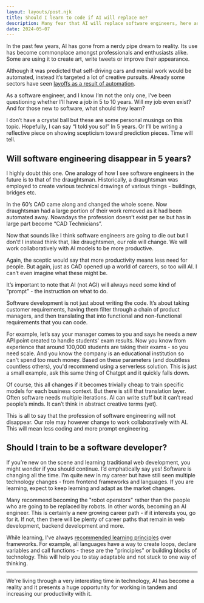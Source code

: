 ```yaml
---
layout: layouts/post.njk
title: Should I learn to code if AI will replace me?
description: Many fear that AI will replace software engineers, here are my thoughts.
date: 2024-05-07
---
```


In the past few years, AI has gone from a nerdy pipe dream to reality. Its use has become commonplace amongst professionals and enthusiasts alike. Some are using it to create art, write tweets or improve their appearance.

Although it was predicted that self-driving cars and menial work would be automated, instead it’s targeted a lot of creative pursuits. Already some sectors have seen [layoffs as a result of automation](https://fortune.com/2024/02/08/how-many-workers-laid-off-because-of-ai/).

As a software engineer, and I know I’m not the only one, I’ve been questioning whether I’ll have a job in 5 to 10 years. Will my job even exist? And for those new to software, what should they learn?

I don’t have a crystal ball but these are some personal musings on this topic. Hopefully, I can say “I told you so!” In 5 years. Or I’ll be writing a reflective piece on showing scepticism toward prediction pieces. Time will tell.

## Will software engineering disappear in 5 years?

I highly doubt this one. One analogy of how I see software engineers in the future is to that of the draughtsman. Historically, a draughtsman was employed to create various technical drawings of various things - buildings, bridges etc.

In the 60’s CAD came along and changed the whole scene. Now draughtsman had a large portion of their work removed as it had been automated away. Nowadays the profession doesn’t exist per se but has in large part become “CAD Technicians”.

Now that sounds like I think software engineers are going to die out but I don’t! I instead think that, like draughtsmen, our role will change.
We will work collaboratively with AI models to be more productive.

Again, the sceptic would say that more productivity means less need for people. But again, just as CAD opened up a world of careers, so too will AI. I can’t even imagine what these might be.

It’s important to note that AI (not AGI) will always need some kind of “prompt” - the instruction on what to do.

Software development is not just about writing the code. It’s about taking customer requirements, having them filter through a chain of product managers, and then translating that into functional and non-functional requirements that you can code.

For example, let’s say your manager comes to you and says he needs a new API point created to handle students' exam results.
Now you know from experience that around 100,000 students are taking their exams - so you need scale. And you know the company is an educational institution so can't spend too much money. Based on these parameters (and doubtless countless others), you'd recommend using a serverless solution. This is just a small example, ask this same thing of Chatgpt and it quickly falls down.

Of course, this all changes if it becomes trivially cheap to train specific models for each business context. But there is still that translation layer. Often software needs multiple iterations. AI can write stuff but it can’t read people’s minds. It can’t think in abstract creative terms (yet).

This is all to say that the profession of software engineering will not disappear. Our role may however change to work collaboratively with AI. This will mean less coding and more prompt engineering.

## Should I train to be a software developer?

If you’re new on the scene and learning traditional web development, you might wonder if you should continue.
I’d emphatically say yes! Software is changing all the time. I’m quite new in my career but have still seen multiple technology changes - from frontend frameworks and languages. If you are learning, expect to keep learning and adapt as the market changes.

Many recommend becoming the "robot operators" rather than the people who are going to be replaced by robots. In other words, becoming an AI engineer. This is certainly a new growing career path - if it interests you, go for it. If not, then there will be plenty of career paths that remain in web development, backend development and more.

While learning, I've always [recommended learning principles](https://joshghent.com/learning-software/) over frameworks. For example, all languages have a way to create loops, declare variables and call functions - these are the "principles" or building blocks of technology. This will help you to stay adaptable and not stuck to one way of thinking.

---

We're living through a very interesting time in technology, AI has become a reality and it presents a huge opportunity for working in tandem and increasing our productivity with it.
